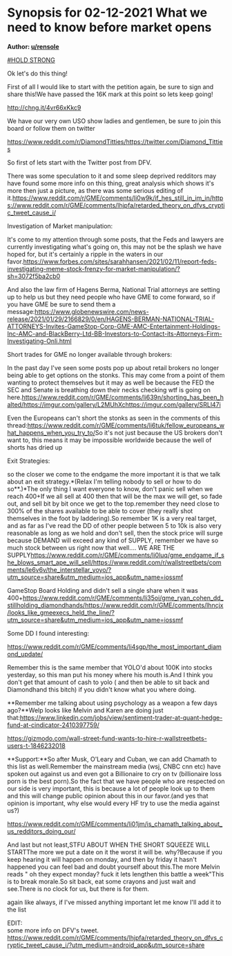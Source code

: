 Synopsis for 02-12-2021 What we need to know before market opens
================================================================

**Author: [u/rensole](https://www.reddit.com/user/rensole/)**

[#HOLD STRONG](https://www.reddit.com/r/DeepFuckingValue/search?q=flair_name%3A%22%23HOLD%20STRONG%22&restrict_sr=1)

Ok let's do this thing!

First of all I would like to start with the petition again, be sure to sign and share this!We have passed the 16K mark at this point so lets keep going!

<http://chng.it/4vr66xKkc9>

We have our very own USO show ladies and gentlemen, be sure to join this board or follow them on twitter

<https://www.reddit.com/r/DiamondTitties/><https://twitter.com/Diamond_Titties>

So first of lets start with the Twitter post from DFV.

There was some speculation to it and some sleep deprived redditors may have found some more info on this thing, great analysis which shows it's more then just a picture, as there was some serious editing of it.<https://www.reddit.com/r/GME/comments/li0w9k/if_hes_still_in_im_in/><https://www.reddit.com/r/GME/comments/lhjpfa/retarded_theory_on_dfvs_cryptic_tweet_cause_i/>

Investigation of Market manipulation:

It's come to my attention through some posts, that the Feds and lawyers are currently investigating what's going on, this may not be the splash we have hoped for, but it's certainly a ripple in the waters in our favor.<https://www.forbes.com/sites/sarahhansen/2021/02/11/report-feds-investigating-meme-stock-frenzy-for-market-manipulation/?sh=3072f5ba2cb0>

And also the law firm of Hagens Berma, National Trial attorneys are setting up to help us but they need people who have GME to come forward, so if you have GME be sure to send them a message:<https://www.globenewswire.com/news-release/2021/01/29/2166829/0/en/HAGENS-BERMAN-NATIONAL-TRIAL-ATTORNEYS-Invites-GameStop-Corp-GME-AMC-Entertainment-Holdings-Inc-AMC-and-BlackBerry-Ltd-BB-Investors-to-Contact-its-Attorneys-Firm-Investigating-Onli.html>

Short trades for GME no longer available through brokers:

In the past day I've seen some posts pop up about retail brokers no longer being able to get options on the stonks. This may come from a point of them wanting to protect themselves but it may as well be because the FED the SEC and Senate is breathing down their necks checking wtf is going on here.<https://www.reddit.com/r/GME/comments/li639n/shorting_has_been_halted/><https://imgur.com/gallery/L2MUhXc><https://imgur.com/gallery/SRLl47i>

Even the Europeans can't short the stonks as seen in the comments of this thread:<https://www.reddit.com/r/GME/comments/li6tuk/fellow_europeans_what_happens_when_you_try_to/>So it's not just because the US brokers don't want to, this means it may be impossible worldwide because the well of shorts has dried up

Exit Strategies:

so the closer we come to the endgame the more important it is that we talk about an exit strategy.*(Relax I'm telling nobody to sell or how to do so**.)*The only thing I want everyone to know, don't panic sell when we reach 400+If we all sell at 400 then that will be the max we will get, so fade out, and sell bit by bit once we get to the top.remember they need close to 300% of the shares available to be able to cover (they really shot themselves in the foot by laddering).So remember 1K is a very real target, and as far as I've read the DD of other people between 5 to 10k is also very reasonable as long as we hold and don't sell, then the stock price will surge because DEMAND will exceed any kind of SUPPLY, remember we have so much stock between us right now that well.... WE ARE THE SUPPLY<https://www.reddit.com/r/GME/comments/li0luq/gme_endgame_if_she_blows_smart_ape_will_sell/><https://www.reddit.com/r/wallstreetbets/comments/le6v6v/the_interstellar_yoyo/?utm_source=share&utm_medium=ios_app&utm_name=iossmf>

GameStop Board Holding and didn't sell a single share when it was 400+<https://www.reddit.com/r/GME/comments/li35oi/gme_ryan_cohen_dd_stillholding_diamondhands/><https://www.reddit.com/r/GME/comments/lhncjx/looks_like_gmeexecs_held_the_line/?utm_source=share&utm_medium=ios_app&utm_name=iossmf>

Some DD I found interesting:

<https://www.reddit.com/r/GME/comments/li4sgp/the_most_important_diamond_update/>

Remember this is the same member that YOLO'd about 100K into stocks yesterday, so this man put his money where his mouth is.And I think you don't get that amount of cash to yolo ( and then be able to sit back and Diamondhand this bitch) if you didn't know what you where doing.

**Remember me talking about using psychology as a weapon a few days ago?**Welp looks like Melvin and Karen are doing just that:<https://www.linkedin.com/jobs/view/sentiment-trader-at-quant-hedge-fund-at-cindicator-2410397759/>

<https://gizmodo.com/wall-street-fund-wants-to-hire-r-wallstreetbets-users-t-1846232018>

**Support:**So after Musk, O'Leary and Cuban, we can add Chamath to this list as well.Remember the mainstream media (wsj, CNBC cnn etc) have spoken out against us and even got a Billionaire to cry on tv (billionaire loss porn is the best porn).So the fact that we have people who are respected on our side is very important, this is because a lot of people look up to them and this will change public opinion about this in our favor.(and yes that opinion is important, why else would every HF try to use the media against us?)

<https://www.reddit.com/r/GME/comments/li01jm/is_chamath_talking_about_us_redditors_doing_our/>

And last but not least,STFU ABOUT WHEN THE SHORT SQUEEZE WILL STARTThe more we put a date on it the worst it will be. why?Because if you keep hearing it will happen on monday, and then by friday it hasn't happened you can feel bad and doubt yourself about this.The more Melvin reads " oh they expect monday? fuck it lets lengthen this battle a week"This is to break morale.So sit back, eat some crayons and just wait and see.There is no clock for us, but there is for them.

again like always, if I've missed anything important let me know I'll add it to the list

EDIT:\
some more info on DFV's tweet.\
<https://www.reddit.com/r/GME/comments/lhjpfa/retarded_theory_on_dfvs_cryptic_tweet_cause_i/?utm_medium=android_app&utm_source=share>
